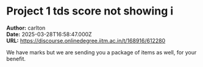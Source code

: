 # Project 1 tds score not showing i

**Author:** carlton  
**Date:** 2025-03-28T16:58:47.000Z  
**URL:** https://discourse.onlinedegree.iitm.ac.in/t/168916/612280

We have marks but we are sending you a package of items as well, for your benefit.
